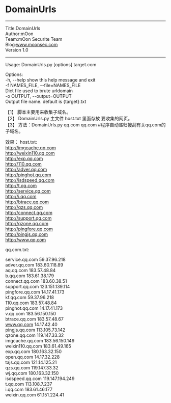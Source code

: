 # DomainUrls  
****************************************************  
Title:DomainUrls  
Author:mOon  
Team:mOon Securite Team  
Blog:www.moonsec.com  
Version 1.0  
*****************************************************  
Usage: DomainUrls.py [options] target.com  

Options:  
  -h, --help            show this help message and exit  
  -f NAMES_FILE, --file=NAMES_FILE  
                        Dict file used to brute urldomain  
  -o OUTPUT, --output=OUTPUT  
                        Output file name. default is {target}.txt  
  
【1】  脚本主要用来收集子域名。  
【2】  DomainUrls.py 主文件 host.txt 里面存放 要收集的网页。  
【3】  方法：DomainUrls.py qq.com  qq.com   #程序自动递归搜刮有关qq.com的子域名。  

效果： 
host.txt:  
http://imgcache.qq.com  
http://weixin110.qq.com  
http://exp.qq.com  
http://110.qq.com  
http://adver.qq.com  
http://pinghot.qq.com  
http://isdspeed.qq.com  
http://t.qq.com  
http://service.qq.com  
http://i.qq.com  
http://btrace.qq.com  
http://qzs.qq.com  
http://connect.qq.com  
http://support.qq.com  
http://qzone.qq.com  
http://pingfore.qq.com  
http://pingjs.qq.com  
http://www.qq.com  

qq.com.txt:  

service.qq.com   59.37.96.218  
adver.qq.com   183.60.118.89  
aq.qq.com   183.57.48.84  
b.qq.com   183.61.38.179  
connect.qq.com   183.60.38.51  
support.qq.com   123.151.139.114  
pingfore.qq.com   14.17.41.173  
kf.qq.com   59.37.96.218  
110.qq.com   183.57.48.84  
pinghot.qq.com   14.17.41.173  
v.qq.com   183.56.150.150  
btrace.qq.com   183.57.48.67  
www.qq.com   14.17.42.40  
pingjs.qq.com   113.105.73.142  
qzone.qq.com   119.147.33.32  
imgcache.qq.com   183.56.150.149  
weixin110.qq.com   183.61.49.165  
exp.qq.com   180.163.32.150  
open.qq.com   14.17.32.228  
tajs.qq.com   121.14.125.21  
qzs.qq.com   119.147.33.32  
wj.qq.com   180.163.32.150  
isdspeed.qq.com   119.147.194.249  
t.qq.com   113.108.7.237  
i.qq.com   183.61.46.177  
weixin.qq.com   61.151.224.41  

